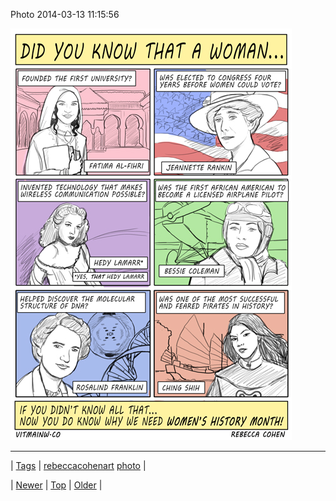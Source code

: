 <!--
title: Photo 2014-03-13 11
date: 2020-06-28T15:27:00.268Z
tags: rebeccacohenart, photo
-->


Photo 2014-03-13 11:15:56

![](79450827742-0.jpg)

<!--BOTTOM-POST-NAVIGATION-->
---

| [Tags](tags.md) | [rebeccacohenart](tag-rebeccacohenart.md) [photo](tag-photo.md) |

| [Newer](79356220070.md) | [Top](index.md) | [Older](79458090910.md) |